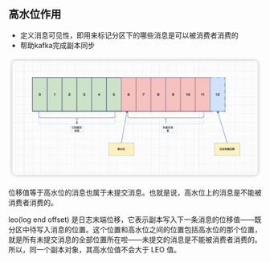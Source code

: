 ## 高水位作用
* 定义消息可见性，即用来标记分区下的哪些消息是可以被消费者消费的
* 帮助kafka完成副本同步

![hw](image/hw.png)

位移值等于高水位的消息也属于未提交消息。也就是说，高水位上的消息是不能被消费者消费的。

leo(log end offset) 是日志末端位移，它表示副本写入下一条消息的位移值——既分区中待写入消息的位置。这个位置和高水位之间的位置包括高水位的那个位置，就是所有未提交消息的全部位置所在啦——未提交的消息是不能被消费者消费的。所以，同一个副本对象，其高水位值不会大于 LEO 值。